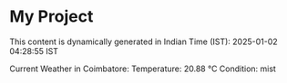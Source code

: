 # My Project

This content is dynamically generated in Indian Time (IST): 2025-01-02 04:28:55 IST


Current Weather in Coimbatore:
Temperature: 20.88 °C
Condition: mist
